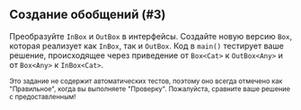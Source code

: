 ## Создание обобщений (#3)

Преобразуйте `InBox` и `OutBox` в интерфейсы. Создайте новую версию `Box`, которая реализует как `InBox`, так и `OutBox`. Код в `main()` тестирует ваше решение, происходящее через приведение от `Box<Cat>` к `OutBox<Any>` и от `Box<Any>` к `InBox<Cat>`.

<sub> Это задание не содержит автоматических тестов, поэтому оно всегда отмечено как "Правильное", когда вы выполняете "Проверку". Пожалуйста, сравните ваше решение с предоставленным! </sub>